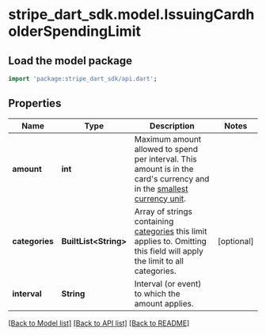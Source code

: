 # stripe_dart_sdk.model.IssuingCardholderSpendingLimit

## Load the model package
```dart
import 'package:stripe_dart_sdk/api.dart';
```

## Properties
Name | Type | Description | Notes
------------ | ------------- | ------------- | -------------
**amount** | **int** | Maximum amount allowed to spend per interval. This amount is in the card's currency and in the [smallest currency unit](https://stripe.com/docs/currencies#zero-decimal). | 
**categories** | **BuiltList&lt;String&gt;** | Array of strings containing [categories](https://stripe.com/docs/api#issuing_authorization_object-merchant_data-category) this limit applies to. Omitting this field will apply the limit to all categories. | [optional] 
**interval** | **String** | Interval (or event) to which the amount applies. | 

[[Back to Model list]](../README.md#documentation-for-models) [[Back to API list]](../README.md#documentation-for-api-endpoints) [[Back to README]](../README.md)


